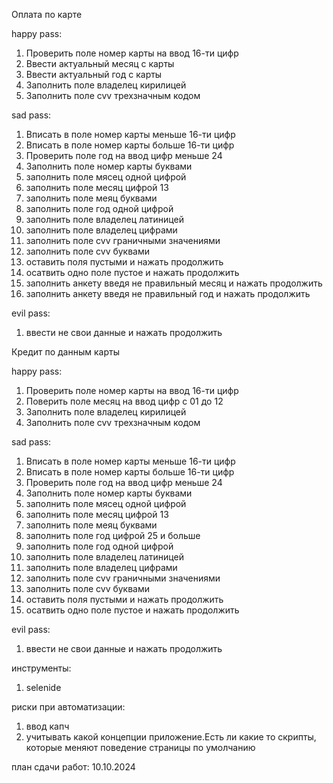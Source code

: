 Оплата по карте

happy pass:
1. Проверить поле номер карты на ввод 16-ти цифр
2. Ввести актуальный месяц с карты
3. Ввести актуальный год с карты
4. Заполнить поле владелец кирилицей
5. Заполнить поле cvv трехзначным кодом

sad pass:
1. Вписать в поле номер карты меньше 16-ти цифр
2. Вписать в поле номер карты больше 16-ти цифр
3. Проверить поле год на ввод цифр меньше 24
4. Заполнить поле номер карты буквами
5. заполнить поле мясец одной цифрой
6. заполнить поле месяц цифрой 13
7. заполнить поле меяц буквами
8. заполнить поле год одной цифрой
9. заполнить поле владелец латиницей
10. заполнить поле владелец цифрами
11. заполнить поле cvv граничными значениями
12. заполнить поле cvv буквами
13. оставить поля пустыми и нажать продолжить
14. осатвить одно поле пустое и нажать продолжить
15. заполнить анкету введя не правильный месяц и нажать продолжить
16. заполнить анкету введя не правильный год и нажать продолжить

evil pass:
1. ввести не свои данные и нажать продолжить

Кредит по данным карты

happy pass:
1. Проверить поле номер карты на ввод 16-ти цифр
2. Поверить поле месяц на ввод цифр с 01 до 12
3. Заполнить поле владелец кирилицей
4. Заполнить поле cvv трехзначным кодом

sad pass:
1. Вписать в поле номер карты меньше 16-ти цифр
2. Вписать в поле номер карты больше 16-ти цифр
3. Проверить поле год на ввод цифр меньше 24
4. Заполнить поле номер карты буквами
5. заполнить поле мясец одной цифрой
6. заполнить поле месяц цифрой 13
7. заполнить поле меяц буквами
8. заполнить поле год цифрой 25 и больше
9. заполнить поле год одной цифрой
10. заполнить поле владелец латиницей
11. заполнить поле владелец цифрами
12. заполнить поле cvv граничными значениями
13. заполнить поле cvv буквами
14. оставить поля пустыми и нажать продолжить
15. осатвить одно поле пустое и нажать продолжить

evil pass:
1. ввести не свои данные и нажать продолжить


инструменты:
1. selenide

риски при автоматизации:
1. ввод капч
2. учитывать какой концепции приложение.Есть ли какие то скрипты, которые меняют поведение страницы по умолчанию

план сдачи работ:
10.10.2024

